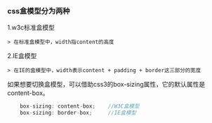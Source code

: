 ### css盒模型分为两种

1.w3c标准盒模型

    > 在标准盒模型中，width指content的高度

2.IE盒模型

    > 在IE的盒模型中，width表示content + padding + border这三部分的宽度

如果想要切换盒模型，可以借助css3的box-sizing属性，它的默认属性是content-box。

```javascript
    box-sizing: content-box;    //W3C盒模型
    box-sizing: border-box;     //IE盒模型
```